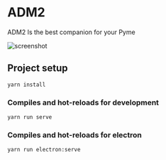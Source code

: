 # ADM2
ADM2 Is the best companion for your Pyme

![screenshot](https://i.ibb.co/Hr10h27/Screenshot-1.png)

## Project setup
```
yarn install
```

### Compiles and hot-reloads for development
```
yarn run serve
```

### Compiles and hot-reloads for electron
```
yarn run electron:serve
```